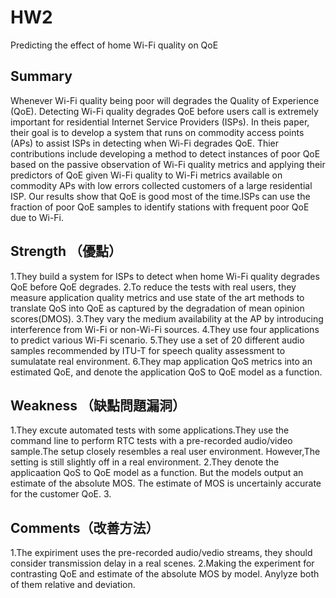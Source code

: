 # HW2
Predicting the effect of home Wi-Fi quality on QoE
## Summary
Whenever Wi-Fi quality being poor will degrades the Quality of Experience (QoE).
Detecting Wi-Fi quality degrades QoE before users call is extremely important for residential Internet Service Providers (ISPs).
In theis paper, their goal is to develop a system that runs on commodity access points (APs) to assist ISPs in detecting when Wi-Fi degrades QoE.
Thier contributions include developing a method to detect instances of poor QoE based on the passive observation of Wi-Fi quality metrics and applying their predictors of QoE given Wi-Fi quality to Wi-Fi metrics available on commodity APs with low errors collected customers of a large residential ISP. Our results show that QoE is good most of the time.ISPs can use the fraction of poor QoE samples to identify stations with frequent poor QoE due to Wi-Fi.
## Strength （優點）
1.They build a system for ISPs to detect when home Wi-Fi quality degrades QoE before QoE degrades.
2.To reduce the tests with real users, they measure application quality metrics and use state of the art methods to translate QoS into QoE as captured by the degradation of mean opinion scores(DMOS).
3.They vary the medium availability at the AP by introducing interference from Wi-Fi or non-Wi-Fi sources.
4.They use four applications to predict various Wi-Fi scenario.
5.They use a set of 20 different audio samples recommended by ITU-T for speech quality assessment to sumulatate real environment.
6.They map application QoS metrics into an estimated QoE, and denote the application QoS to QoE model as a function.

## Weakness （缺點問題漏洞）
1.They excute automated tests with some applications.They use the command line to perform RTC tests with a pre-recorded audio/video sample.The setup closely resembles a real user environment. However,The setting is still slightly off in a real environment.
2.They denote the applicaation QoS to QoE model as a function. But the models output an estimate of the absolute MOS. The estimate of MOS is uncertainly accurate for the customer QoE.
3.
## Comments（改善方法）
1.The expiriment uses the pre-recorded audio/vedio streams, they should consider transmission delay in a real scenes.
2.Making the experiment for contrasting QoE and estimate of the absolute MOS by model. Anylyze both of them relative and deviation.
